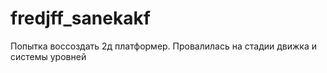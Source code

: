 # fredjff_sanekakf
Попытка воссоздать 2д платформер.
Провалилась на стадии движка и системы уровней
